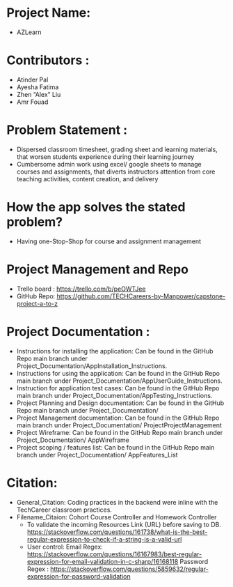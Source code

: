 # Project Name: 

- AZLearn

# Contributors : 

- Atinder Pal
- Ayesha Fatima
- Zhen “Alex” Liu
- Amr Fouad

# Problem Statement : 

- Dispersed classroom timesheet, grading sheet and learning materials, that worsen students experience during their learning journey
- Cumbersome admin work using excel/ google sheets to manage courses and assignments, that diverts instructors attention from core teaching activities, content creation, and delivery

# How the app solves the stated problem? 

- Having one-Stop-Shop for course and assignment management

# Project Management and Repo

- Trello board : https://trello.com/b/peOWTJee
- GitHub Repo: https://github.com/TECHCareers-by-Manpower/capstone-project-a-to-z

# Project Documentation :

- Instructions for installing the application: Can be found in the GitHub Repo main branch under Project_Documentation/AppInstallation_Instructions.
- Instructions for using the application: Can be found in the GitHub Repo main branch under Project_Documentation/AppUserGuide_Instructions.
- Instruction for application test cases: Can be found in the GitHub Repo main branch under Project_Documentation/AppTesting_Instructions.
- Project Planning and Design documentation: Can be found in the GitHub Repo main branch under Project_Documentation/
- Project Management documentation: Can be found in the GitHub Repo main branch under Project_Documentation/ ProjectProjectManagement
- Project Wireframe: Can be found in the GitHub Repo main branch under Project_Documentation/ AppWireframe
- Project scoping / features list: Can be found in the GitHub Repo main branch under Project_Documentation/ AppFeatures_List

# Citation:

- General_Citation: Coding practices in the backend were inline with the TechCareer classroom practices.
- Filename_Citaion: Cohort Course Controller and Homework Controller
	- To validate the incoming Resources Link (URL) before saving to DB.
		https://stackoverflow.com/questions/161738/what-is-the-best-regular-expression-to-check-if-a-string-is-a-valid-url
	- User control:
		Email Regex: https://stackoverflow.com/questions/16167983/best-regular-expression-for-email-validation-in-c-sharp/16168118
		Password Regex : https://stackoverflow.com/questions/5859632/regular-expression-for-password-validation
                     
